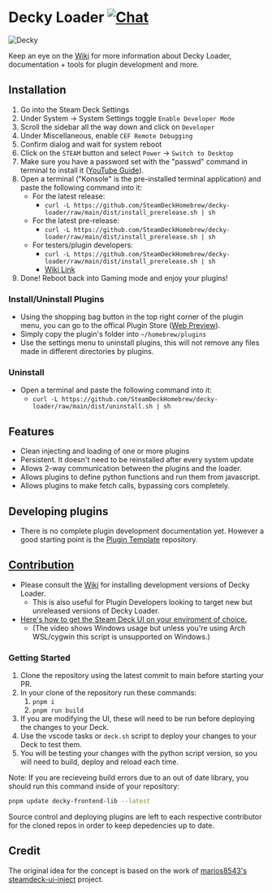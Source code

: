 # Decky Loader [![Chat](https://img.shields.io/badge/chat-on%20discord-7289da.svg)](https://discord.gg/ZU74G2NJzk)

![Decky](https://media.discordapp.net/attachments/966017112244125756/1012466063893610506/main.jpg)

Keep an eye on the [Wiki](https://deckbrew.xyz) for more information about Decky Loader, documentation + tools for plugin development and more.

## Installation
1. Go into the Steam Deck Settings
2. Under System -> System Settings toggle `Enable Developer Mode`
3. Scroll the sidebar all the way down and click on `Developer`
4. Under Miscellaneous, enable `CEF Remote Debugging`
5. Confirm dialog and wait for system reboot
6. Click on the `STEAM` button and select `Power` -> `Switch to Desktop`
7. Make sure you have a password set with the "passwd" command in terminal to install it ([YouTube Guide](https://www.youtube.com/watch?v=1vOMYGj22rQ)).
8. Open a terminal ("Konsole" is the pre-installed terminal application) and paste the following command into it:
    - For the latest release:
        - `curl -L https://github.com/SteamDeckHomebrew/decky-loader/raw/main/dist/install_prerelease.sh | sh`
    - For the latest pre-release:
        - `curl -L https://github.com/SteamDeckHomebrew/decky-loader/raw/main/dist/install_prerelease.sh | sh`
    - For testers/plugin developers:
        - `curl -L https://github.com/SteamDeckHomebrew/decky-loader/raw/main/dist/install_prerelease.sh | sh`
        - [Wiki Link](https://deckbrew.xyz/en/loader-dev/development)
9. Done! Reboot back into Gaming mode and enjoy your plugins!

### Install/Uninstall Plugins
- Using the shopping bag button in the top right corner of the plugin menu, you can go to the offical Plugin Store ([Web Preview](https://beta.deckbrew.xyz/)).
- Simply copy the plugin's folder into `~/homebrew/plugins`
- Use the settings menu to uninstall plugins, this will not remove any files made in different directories by plugins.

### Uninstall
- Open a terminal and paste the following command into it:
  - `curl -L https://github.com/SteamDeckHomebrew/decky-loader/raw/main/dist/uninstall.sh | sh`

## Features
- Clean injecting and loading of one or more plugins
- Persistent. It doesn't need to be reinstalled after every system update 
- Allows 2-way communication between the plugins and the loader.
- Allows plugins to define python functions and run them from javascript.
- Allows plugins to make fetch calls, bypassing cors completely.

## Developing plugins
- There is no complete plugin development documentation yet. However a good starting point is the [Plugin Template](https://github.com/SteamDeckHomebrew/decky-plugin-template) repository.

## [Contribution](https://deckbrew.xyz/en/loader-dev/development)
- Please consult the [Wiki](https://deckbrew.xyz/en/loader-dev/development) for installing development versions of Decky Loader.
  - This is also useful for Plugin Developers looking to target new but unreleased versions of Decky Loader.
- [Here's how to get the Steam Deck UI on your enviroment of choice.](https://youtu.be/1IAbZte8e7E?t=112)
    - (The video shows Windows usage but unless you're using Arch WSL/cygwin this script is unsupported on Windows.)

### Getting Started

1. Clone the repository using the latest commit to main before starting your PR.
2. In your clone of the repository run these commands:
   1. ``pnpm i``
   2. ``pnpm run build``
3. If you are modifying the UI, these will need to be run before deploying the changes to your Deck.
4. Use the vscode tasks or ``deck.sh`` script to deploy your changes to your Deck to test them.
5. You will be testing your changes with the python script version, so you will need to build, deploy and reload each time.

Note: If you are recieveing build errors due to an out of date library, you should run this command inside of your repository:

```bash
pnpm update decky-frontend-lib --latest
```

Source control and deploying plugins are left to each respective contributor for the cloned repos in order to keep depedencies up to date.

## Credit

The original idea for the concept is based on the work of [marios8543's steamdeck-ui-inject](https://github.com/marios8543/steamdeck-ui-inject) project.
